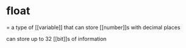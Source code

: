 # float
= a type of [[variable]] that can store [[number]]s with decimal places

can store up to 32 [[bit]]s of information